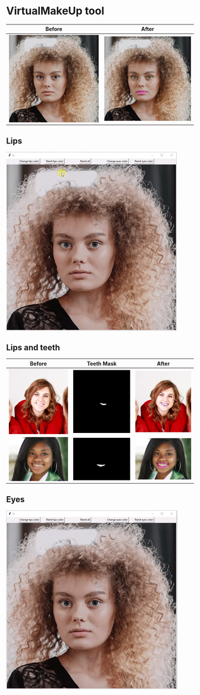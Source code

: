 
# VirtualMakeUp tool

Before | After
:---: | :---:
![](https://github.com/JujuDel/VirtualMakeUp/blob/master/data/images/girl-no-makeup.jpg) | ![](https://github.com/JujuDel/VirtualMakeUp/blob/master/data/images/after.jpg)

## Lips

![](https://github.com/JujuDel/VirtualMakeUp/blob/master/data/lips.gif)

## Lips and teeth

Before | Teeth Mask | After
:---: | :---: | :---:
![](https://github.com/JujuDel/VirtualMakeUp/blob/master/data/images/face1.png) | ![](https://github.com/JujuDel/VirtualMakeUp/blob/master/data/images/teethMask1.png) | ![](https://github.com/JujuDel/VirtualMakeUp/blob/master/data/images/result1.png)
![](https://github.com/JujuDel/VirtualMakeUp/blob/master/data/images/face2.png) | ![](https://github.com/JujuDel/VirtualMakeUp/blob/master/data/images/teethMask2.png) | ![](https://github.com/JujuDel/VirtualMakeUp/blob/master/data/images/result2.png)

## Eyes

![](https://github.com/JujuDel/VirtualMakeUp/blob/master/data/eyes.gif)